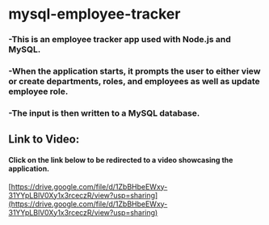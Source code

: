 # mysql-employee-tracker
### -This is an employee tracker app used with Node.js and MySQL.
### -When the application starts, it prompts the user to either view or create departments, roles, and employees as well as update employee role.
### -The input is then written to a MySQL database.

## Link to Video:
#### Click on the link below to be redirected to a video showcasing the application.
[https://drive.google.com/file/d/1ZbBHbeEWxy-31YYpLBlV0Xy1x3rceczR/view?usp=sharing](https://drive.google.com/file/d/1ZbBHbeEWxy-31YYpLBlV0Xy1x3rceczR/view?usp=sharing)


